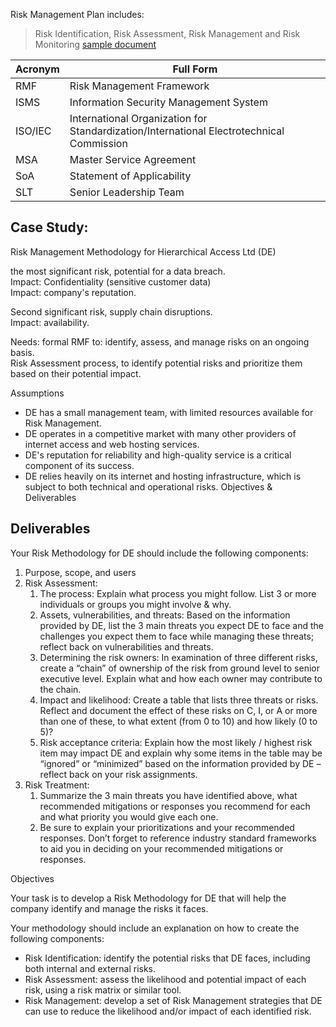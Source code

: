 Risk Management Plan includes:
> Risk Identification, Risk Assessment, Risk Management and Risk Monitoring
[sample document](https://learningimages.lighthouselabs.ca/Cyber+BC/Cyber+BC+C5/Cyber+BC+C5.2/Sample+Risk+Management+Plan.pdf)



| Acronym     | Full Form                                            |
|-------------|------------------------------------------------------|
| RMF         | Risk Management Framework                            |
| ISMS        | Information Security Management System               |
| ISO/IEC     | International Organization for Standardization/International Electrotechnical Commission |
| MSA         | Master Service Agreement                             |
| SoA         | Statement of Applicability                           |
| SLT         | Senior Leadership Team                               |


## Case Study:
Risk Management Methodology for Hierarchical Access Ltd (DE)

the most significant risk, potential for a data breach. \
Impact: Confidentiality (sensitive customer data) \
Impact: company's reputation.

Second significant risk, supply chain disruptions. \
Impact: availability.

Needs: formal RMF to: identify, assess, and manage risks on an ongoing basis. \
Risk Assessment process, to identify potential risks and prioritize them based on their potential impact.

Assumptions
- DE has a small management team, with limited resources available for Risk Management.
- DE operates in a competitive market with many other providers of internet access and web hosting services.
- DE's reputation for reliability and high-quality service is a critical component of its success.
- DE relies heavily on its internet and hosting infrastructure, which is subject to both technical and operational risks.
Objectives & Deliverables

## Deliverables

Your Risk Methodology for DE should include the following components:
1. Purpose, scope, and users
2. Risk Assessment:
    1. The process: Explain what process you might follow. List 3 or more individuals or groups you might involve & why.
    2. Assets, vulnerabilities, and threats: Based on the information provided by DE, list the 3 main threats you expect DE to face and the challenges you expect them to face while managing these threats; reflect back on vulnerabilities and threats.
    3. Determining the risk owners: In examination of three different risks, create a “chain” of ownership of the risk from ground level to senior executive level. Explain what and how each owner may contribute to the chain.
    4. Impact and likelihood: Create a table that lists three threats or risks. Reflect and document the effect of these risks on C, I, or A or more than one of these, to what extent (from 0 to 10) and how likely (0 to 5)?
    5. Risk acceptance criteria: Explain how the most likely / highest risk item may impact DE and explain why some items in the table may be “ignored” or “minimized” based on the information provided by DE – reflect back on your risk assignments.
3.  Risk Treatment:
    1. Summarize the 3 main threats you have identified above, what recommended mitigations or responses you recommend for each and what priority you would give each one.
    2. Be sure to explain your prioritizations and your recommended responses. Don’t forget to reference industry standard frameworks to aid you in deciding on your recommended mitigations or responses.



Objectives

Your task is to develop a Risk Methodology for DE that will help the company identify and manage the risks it faces.

Your methodology should include an explanation on how to create the following components:

- Risk Identification: identify the potential risks that DE faces, including both internal and external risks.
- Risk Assessment: assess the likelihood and potential impact of each risk, using a risk matrix or similar tool.
- Risk Management: develop a set of Risk Management strategies that DE can use to reduce the likelihood and/or impact of each identified risk.
